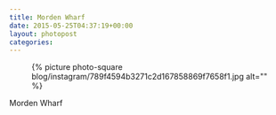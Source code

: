 ```yaml
---
title: Morden Wharf
date: 2015-05-25T04:37:19+00:00
layout: photopost
categories:
---
```


<figure class="photo photo--square">
  {% picture photo-square blog/instagram/789f4594b3271c2d167858869f7658f1.jpg alt="" %}
</figure>

Morden Wharf
